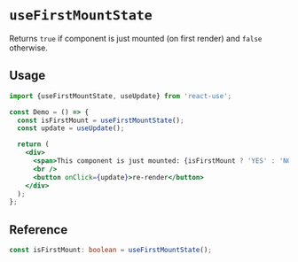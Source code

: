 # `useFirstMountState`

Returns `true` if component is just mounted (on first render) and `false` otherwise.

## Usage

```jsx
import {useFirstMountState, useUpdate} from 'react-use';

const Demo = () => {
  const isFirstMount = useFirstMountState();
  const update = useUpdate();

  return (
    <div>
      <span>This component is just mounted: {isFirstMount ? 'YES' : 'NO'}</span>
      <br />
      <button onClick={update}>re-render</button>
    </div>
  );
};
```

## Reference
<!-- eslint-skip -->
```ts
const isFirstMount: boolean = useFirstMountState();
```
